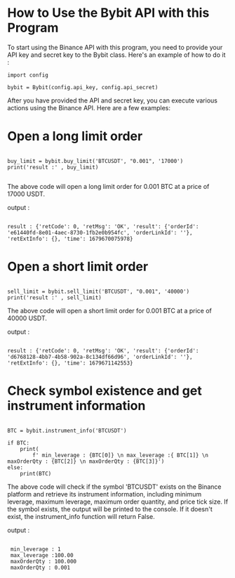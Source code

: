 

# How to Use the Bybit API with this Program

To start using the Binance API with this program, you need to provide your API key and secret key to the Bybit class. Here's an example of how to do it :

```
import config

bybit = Bybit(config.api_key, config.api_secret)

```

After you have provided the API and secret key, you can execute various actions using the Binance API. Here are a few examples:

# Open a long limit order


```

buy_limit = bybit.buy_limit('BTCUSDT', "0.001", '17000')
print('result :' , buy_limit)


```

The above code will open a long limit order for 0.001 BTC at a price of 17000 USDT.


output :

```

result : {'retCode': 0, 'retMsg': 'OK', 'result': {'orderId': 'e61440fd-8e01-4aec-8730-1fb2e0b954fc', 'orderLinkId': ''}, 'retExtInfo': {}, 'time': 1679670075978}

```

# Open a short limit order

```

sell_limit = bybit.sell_limit('BTCUSDT', "0.001", '40000')
print('result :' , sell_limit)

```

The above code will open a short limit order for 0.001 BTC at a price of 40000 USDT.



output :

```

result : {'retCode': 0, 'retMsg': 'OK', 'result': {'orderId': 'd6768128-4bb7-4b58-902a-8c134df66d96', 'orderLinkId': ''}, 'retExtInfo': {}, 'time': 1679671142553}

```

# Check symbol existence and get instrument information

```

BTC = bybit.instrument_info('BTCUSDT')

if BTC:
    print(
        f' min_leverage : {BTC[0]} \n max_leverage :{ BTC[1]} \n maxOrderQty : {BTC[2]} \n maxOrderQty : {BTC[3]}')
else:
    print(BTC)

```


The above code will check if the symbol 'BTCUSDT' exists on the Binance platform and retrieve its instrument information, including minimum leverage, maximum leverage, maximum order quantity, and price tick size. If the symbol exists, the output will be printed to the console. If it doesn't exist, the instrument_info function will return False.


output :

```

 min_leverage : 1
 max_leverage :100.00
 maxOrderQty : 100.000
 maxOrderQty : 0.001
 
```
